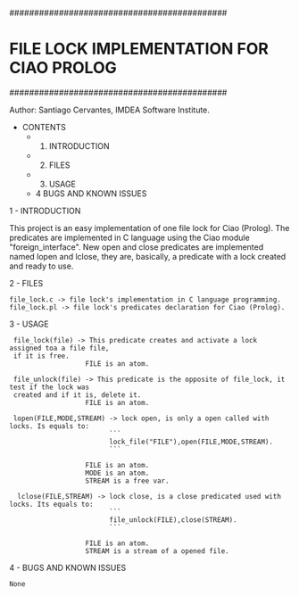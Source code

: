 ############################################
# FILE LOCK IMPLEMENTATION FOR CIAO PROLOG #
############################################

Author: Santiago Cervantes, IMDEA Software Institute.

* CONTENTS
  * 1. INTRODUCTION
  * 2. FILES
  * 3. USAGE
  * 4 BUGS AND KNOWN ISSUES

1 - INTRODUCTION

   This project is an easy implementation of one file lock for Ciao (Prolog). 
   The predicates are implemented in C language using the Ciao module "foreign_interface".
   New open and close predicates are implemented named lopen and lclose, they are, basically,
   a predicate with a lock created and ready to use.



2 - FILES
    
    file_lock.c -> file lock's implementation in C language programming.
    file_lock.pl -> file lock's predicates declaration for Ciao (Prolog).


3 - USAGE

     file_lock(file) -> This predicate creates and activate a lock assigned toa a file file,
     if it is free.
                       FILE is an atom.

     file_unlock(file) -> This predicate is the opposite of file_lock, it test if the lock was 
     created and if it is, delete it.
                       FILE is an atom.

     lopen(FILE,MODE,STREAM) -> lock open, is only a open called with locks. Is equals to:
                             ```
                             lock_file("FILE"),open(FILE,MODE,STREAM).
                             ```
                        
                       FILE is an atom.
                       MODE is an atom.
                       STREAM is a free var.
     
      lclose(FILE,STREAM) -> lock close, is a close predicated used with locks. Its equals to:
                             ```
                             file_unlock(FILE),close(STREAM).
                             ```

                       FILE is an atom.
                       STREAM is a stream of a opened file.



4 - BUGS AND KNOWN ISSUES

    None
